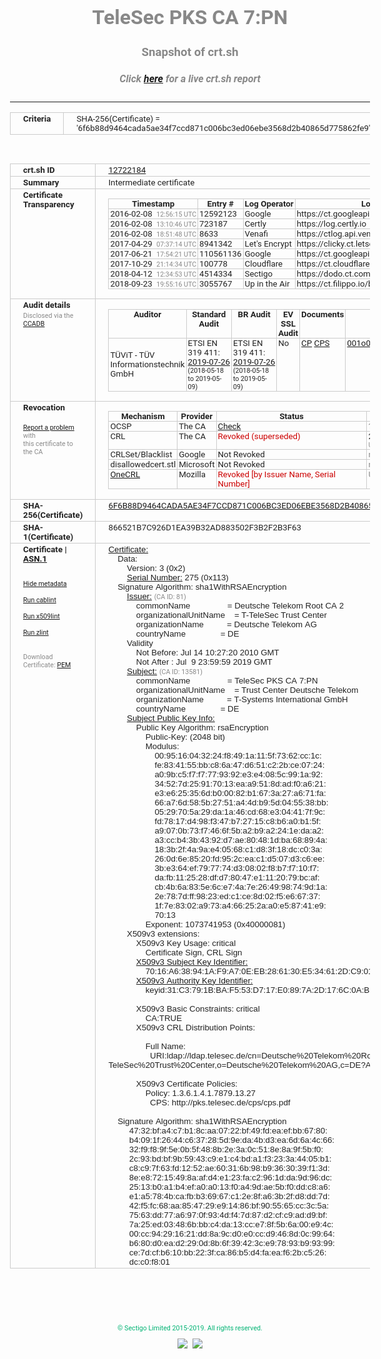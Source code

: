# TeleSec PKS CA 7:PN
### Snapshot of crt.sh
##### Click [here](https://crt.sh/?q=6F6B88D9464CADA5AE34F7CCD871C006BC3ED06EBE3568D2B40865D775862FE9) for a live crt.sh report

---
<!DOCTYPE HTML PUBLIC "-//W3C//DTD HTML 4.0 Transitional//EN">
<HTML>
<HEAD>
  <META http-equiv="Content-Type" content="text/html; charset=UTF-8">
  <TITLE>crt.sh | 6f6b88d9464cada5ae34f7ccd871c006bc3ed06ebe3568d2b40865d775862fe9</TITLE>
  <META name="description" content="Free CT Log Certificate Search Tool from Sectigo (formerly Comodo CA)">
  <META name="keywords" content="crt.sh, CT, Certificate Transparency, Certificate Search, SSL Certificate, Sectigo, Comodo CA">
  <LINK href="//fonts.googleapis.com/css?family=Roboto+Mono|Roboto:400,400i,700,700i" rel="stylesheet">
  <STYLE type="text/css">
    a {
      white-space: nowrap;
    }
    body {
      color: #888888;
      font: 12pt Roboto, sans-serif;
      padding-top: 10px;
      text-align: center
    }
    form {
      margin: 0px
    }
    span {
      border-radius: 10px
    }
    span.heading {
      color: #888888;
      font: 12pt Roboto, sans-serif
    }
    span.title {
      background-color: #00B373;
      color: #FFFFFF;
      font: bold 18pt Roboto, sans-serif;
      padding: 0px 5px
    }
    span.text {
      color: #888888;
      font: 10pt Roboto, sans-serif
    }
    span.whiteongrey {
      background-color: #D9D9D6;
      color: #FFFFFF;
      font: bold 18pt Roboto, sans-serif;
      padding: 0px 5px
    }
    table {
      border-collapse: collapse;
      color: #222222;
      font: 10pt Roboto, sans-serif;
      margin-left: auto;
      margin-right: auto
    }
    table.options {
      border: none;
      margin-left: 10px
    }
    td, th {
      border: 1px solid #CCCCCC;
      padding: 0px 2px;
      text-align: left;
      vertical-align: top
    }
    td.outer, th.outer {
      border: 1px solid #CCCCCC;
      padding: 2px 20px;
      text-align: left
    }
    th.heading {
      color: #888888;
      font: bold italic 12pt Roboto, sans-serif;
      padding: 20px 0px 0px;
      text-align: center
    }
    th.options, td.options {
      border: none;
      vertical-align: middle
    }
    td.text {
      font: 10pt "Roboto Mono", sans-serif;
      padding: 2px 20px
    }
    td.heading {
      border: none;
      color: #888888;
      font: 12pt Roboto, sans-serif;
      padding-top: 20px;
      text-align: center
    }
    table.lint td, th {
      text-align: center
    }
    .button {
      background-color: #00B373;
      border-radius: 10px;
      color: #FFFFFF;
      font: bold 13pt Roboto, sans-serif
    }
    .copyright {
      font: 8pt Roboto, sans-serif;
      color: #00B373
    }
    .input {
      border: 1px solid #888888;
      font-weight: bold;
      text-align: center
    }
    .small {
      font: 8pt Roboto, sans-serif;
      color: #888888
    }
    .error {
      background-color: #FFDFDF;
      color: #CC0000;
      font-weight: bold
    }
    .fatal {
      background-color: #0000AA;
      color: #FFFFFF;
      font-weight: bold
    }
    .notice {
      background-color: #FFFFDF;
      color: #606000
    }
    .warning {
      background-color: #FFEFDF;
      color: #DF6000
    }
  </STYLE>
</HEAD>
<BODY>

<TABLE>
  <TR>
    <TH class="outer">Criteria</TH>
    <TD class="outer">SHA-256(Certificate) = '6f6b88d9464cada5ae34f7ccd871c006bc3ed06ebe3568d2b40865d775862fe9'</TD>
  </TR>
</TABLE>
<BR>
<TABLE>
  <TR>
    <TH class="outer">crt.sh ID</TH>
    <TD class="outer"><A href="?id=12722184">12722184</A></TD>
  </TR>
  <TR>
    <TH class="outer">Summary</TH>
    <TD class="outer">Intermediate certificate</TD>
  </TR>
  <TR>
    <TH class="outer">Certificate<BR>Transparency</TH>
    <TD class="outer">
<TABLE class="options" style="margin-left:0px">
  <TR>
    <TH>Timestamp</TH>
    <TH>Entry #</TH>
    <TH>Log Operator</TH>
    <TH>Log URL</TH>
  </TR>
  <TR>
    <TD>2016-02-08&nbsp; <FONT class="small">12:56:15 UTC</FONT></TD>
    <TD>12592123</TD>
    <TD>Google</TD>
    <TD>https://ct.googleapis.com/pilot</TD>
  </TR>
  <TR>
    <TD>2016-02-08&nbsp; <FONT class="small">13:10:46 UTC</FONT></TD>
    <TD>723187</TD>
    <TD>Certly</TD>
    <TD>https://log.certly.io</TD>
  </TR>
  <TR>
    <TD>2016-02-08&nbsp; <FONT class="small">18:51:48 UTC</FONT></TD>
    <TD>8633</TD>
    <TD>Venafi</TD>
    <TD>https://ctlog.api.venafi.com</TD>
  </TR>
  <TR>
    <TD>2017-04-29&nbsp; <FONT class="small">07:37:14 UTC</FONT></TD>
    <TD>8941342</TD>
    <TD>Let's Encrypt</TD>
    <TD>https://clicky.ct.letsencrypt.org</TD>
  </TR>
  <TR>
    <TD>2017-06-21&nbsp; <FONT class="small">17:54:21 UTC</FONT></TD>
    <TD>110561136</TD>
    <TD>Google</TD>
    <TD>https://ct.googleapis.com/rocketeer</TD>
  </TR>
  <TR>
    <TD>2017-10-29&nbsp; <FONT class="small">21:14:34 UTC</FONT></TD>
    <TD>100778</TD>
    <TD>Cloudflare</TD>
    <TD>https://ct.cloudflare.com/logs/nimbus2019</TD>
  </TR>
  <TR>
    <TD>2018-04-12&nbsp; <FONT class="small">12:34:53 UTC</FONT></TD>
    <TD>4514334</TD>
    <TD>Sectigo</TD>
    <TD>https://dodo.ct.comodo.com</TD>
  </TR>
  <TR>
    <TD>2018-09-23&nbsp; <FONT class="small">19:55:16 UTC</FONT></TD>
    <TD>3055767</TD>
    <TD>Up in the Air</TD>
    <TD>https://ct.filippo.io/behindthesofa</TD>
  </TR>
</TABLE>
    </TD>
  </TR>
  <TR>
    <TH class="outer">Audit details<BR>
      <DIV class="small" style="padding-top:3px">Disclosed via the
        <A href="//ccadb-public.secure.force.com/mozilla/PublicAllIntermediateCerts" target="_blank">CCADB</A></DIV>
    </TH>
    <TD class="outer">
<TABLE class="options" style="margin-left:0px">
  <TR>
    <TH>Auditor</TH>
    <TH>Standard Audit</TH>
    <TH>BR Audit</TH>
    <TH>EV SSL Audit</TH>
    <TH>Documents</TH>
    <TH>CCADB</TH>
    <TH>Root Owner / Certificate</TH>
  </TR>
  <TR>
    <TD style="vertical-align:middle">TÜViT - TÜV Informationstechnik GmbH</TD>
    <TD>ETSI EN 319 411:
      <A href="https://www.tuvit.de/fileadmin/Content/TUV_IT/zertifikate/en/AA2019072606_Deutsche-Telekom-Root-CA-2_V1.0_s.pdf" target="_blank">2019-07-26</A>
      <BR><FONT style="font-size:8pt">(2018-05-18 to 2019-05-09)</FONT></TD>
    <TD>ETSI EN 319 411:
      <A href="https://www.tuvit.de/fileadmin/Content/TUV_IT/zertifikate/en/AA2019072606_Deutsche-Telekom-Root-CA-2_V1.0_s.pdf" target="_blank">2019-07-26</A>
      <BR><FONT style="font-size:8pt">(2018-05-18 to 2019-05-09)</FONT></TD>
    <TD>No    <TD>
      <A href="http://pks.telesec.de/cps/cps.pdf" target="blank">CP</A>
      <A href="http://pks.telesec.de/cps/cps.pdf" target="blank">CPS</A>
    </TD>
    <TD><A href="//ccadb.force.com/001o000000smezvAAA" target="_blank">001o000000smezvAAA</A></TD>
    <TD><A href="/?id=392">T-Systems International GmbH (Deutsche Telekom)</A></TD>
  </TR>
</TABLE>
    </TD>
  </TR>
  <TR>
    <TH class="outer">Revocation<BR><BR>
      <DIV class="small" style="padding-top:3px"><A href="?id=12722184&opt=problemreporting">Report a problem</A> with<BR>this certificate to the CA</DIV></TH>
    <TD class="outer">
      <TABLE class="options" style="margin-left:0px">
        <TR>
          <TH>Mechanism</TH>
          <TH>Provider</TH>
          <TH>Status</TH>
          <TH>Revocation Date</TH>
          <TH>Last Observed in CRL</TH>
          <TH>Last Checked <SPAN style="color:#CC0000;vertical-align:middle;font-size:70%;font-weight:normal">(Error)</SPAN></TH>
        </TR>
        <TR>
          <TD>OCSP</TD>
          <TD>The CA</TD>
          <TD><A href="?id=12722184&opt=ocsp">Check</A></TD>
          <TD><SPAN style="color:#888888">?</SPAN></TD>
          <TD><SPAN style="color:#888888">n/a</SPAN></TD>
          <TD><SPAN style="color:#888888">?</SPAN></TD>
        </TR>
        <TR>
          <TD>CRL</TD>
          <TD>The CA</TD>
          <TD><SPAN style="color:#CC0000">Revoked (superseded)</SPAN></TD><TD>2019-02-12&nbsp; <FONT class="small">12:36:23 UTC</FONT></TD><TD>2019-07-03&nbsp; <FONT class="small">07:52:23 UTC</FONT></TD><TD>2019-12-04&nbsp; <FONT class="small">20:05:10 UTC</FONT></TD>
        </TR>
        <TR>
          <TD>CRLSet/Blacklist</TD>
          <TD>Google</TD>
          <TD>Not Revoked</TD>
          <TD><SPAN style="color:#888888">n/a</SPAN></TD>
          <TD><SPAN style="color:#888888">n/a</SPAN></TD>
          <TD><SPAN style="color:#888888">n/a</SPAN></TD>
        </TR>
        <TR>
          <TD>disallowedcert.stl</TD>
          <TD>Microsoft</TD>
          <TD>Not Revoked</TD>
          <TD><SPAN style="color:#888888">n/a</SPAN></TD>
          <TD><SPAN style="color:#888888">n/a</SPAN></TD>
          <TD><SPAN style="color:#888888">n/a</SPAN></TD>
        </TR>
        <TR>
          <TD><A href="/mozilla-onecrl" target="_blank">OneCRL</A></TD>
          <TD>Mozilla</TD>
          <TD><SPAN style="color:#CC0000">Revoked [by Issuer Name, Serial Number]</SPAN></TD><TD><SPAN style="color:#888888">Unknown</SPAN></TD>
          <TD><SPAN style="color:#888888">n/a</SPAN></TD>
          <TD><SPAN style="color:#888888">n/a</SPAN></TD>
        </TR>
      </TABLE>
    </TD>
  </TR>
  <TR>
    <TH class="outer">SHA-256(Certificate)</TH>
    <TD class="outer"><A href="//censys.io/certificates/6f6b88d9464cada5ae34f7ccd871c006bc3ed06ebe3568d2b40865d775862fe9">6F6B88D9464CADA5AE34F7CCD871C006BC3ED06EBE3568D2B40865D775862FE9</A></TD>
  </TR>
  <TR>
    <TH class="outer">SHA-1(Certificate)</TH>
    <TD class="outer">866521B7C926D1EA39B32AD883502F3B2F2B3F63</TD>
  </TR>
  <TR>
    <TH class="outer">Certificate | <A href="?asn1=12722184">ASN.1</A>
      <SPAN class="small"><BR>
      <BR><BR><A href="?id=12722184&opt=nometadata">Hide metadata</A>
      <BR><BR><A href="?id=12722184&opt=cablint">Run cablint</A>
      <BR><BR><A href="?id=12722184&opt=x509lint">Run x509lint</A>
      <BR><BR><A href="?id=12722184&opt=zlint">Run zlint</A>
      <BR><BR><BR>Download Certificate: <A href="?d=12722184">PEM</A>
      </SPAN>
    </TH>
    <TD class="text"><A href="?d=12722184">Certificate:</A><BR>&nbsp;&nbsp;&nbsp;&nbsp;Data:<BR>&nbsp;&nbsp;&nbsp;&nbsp;&nbsp;&nbsp;&nbsp;&nbsp;Version:&nbsp;3&nbsp;(0x2)<BR>&nbsp;&nbsp;&nbsp;&nbsp;&nbsp;&nbsp;&nbsp;&nbsp;<A href="?serial=0113">Serial&nbsp;Number:</A>&nbsp;275&nbsp;(0x113)<BR>&nbsp;&nbsp;&nbsp;&nbsp;Signature&nbsp;Algorithm:&nbsp;sha1WithRSAEncryption<BR>&nbsp;&nbsp;&nbsp;&nbsp;&nbsp;&nbsp;&nbsp;&nbsp;<A href="?caid=81">Issuer:</A> <SPAN class="small">(CA ID: 81)</SPAN><BR>&nbsp;&nbsp;&nbsp;&nbsp;&nbsp;&nbsp;&nbsp;&nbsp;&nbsp;&nbsp;&nbsp;&nbsp;commonName&nbsp;&nbsp;&nbsp;&nbsp;&nbsp;&nbsp;&nbsp;&nbsp;&nbsp;&nbsp;&nbsp;&nbsp;&nbsp;&nbsp;&nbsp;&nbsp;=&nbsp;Deutsche&nbsp;Telekom&nbsp;Root&nbsp;CA&nbsp;2<BR>&nbsp;&nbsp;&nbsp;&nbsp;&nbsp;&nbsp;&nbsp;&nbsp;&nbsp;&nbsp;&nbsp;&nbsp;organizationalUnitName&nbsp;&nbsp;&nbsp;&nbsp;=&nbsp;T-TeleSec&nbsp;Trust&nbsp;Center<BR>&nbsp;&nbsp;&nbsp;&nbsp;&nbsp;&nbsp;&nbsp;&nbsp;&nbsp;&nbsp;&nbsp;&nbsp;organizationName&nbsp;&nbsp;&nbsp;&nbsp;&nbsp;&nbsp;&nbsp;&nbsp;&nbsp;&nbsp;=&nbsp;Deutsche&nbsp;Telekom&nbsp;AG<BR>&nbsp;&nbsp;&nbsp;&nbsp;&nbsp;&nbsp;&nbsp;&nbsp;&nbsp;&nbsp;&nbsp;&nbsp;countryName&nbsp;&nbsp;&nbsp;&nbsp;&nbsp;&nbsp;&nbsp;&nbsp;&nbsp;&nbsp;&nbsp;&nbsp;&nbsp;&nbsp;&nbsp;=&nbsp;DE<BR>&nbsp;&nbsp;&nbsp;&nbsp;&nbsp;&nbsp;&nbsp;&nbsp;Validity<BR>&nbsp;&nbsp;&nbsp;&nbsp;&nbsp;&nbsp;&nbsp;&nbsp;&nbsp;&nbsp;&nbsp;&nbsp;Not&nbsp;Before:&nbsp;Jul&nbsp;14&nbsp;10:27:20&nbsp;2010&nbsp;GMT<BR>&nbsp;&nbsp;&nbsp;&nbsp;&nbsp;&nbsp;&nbsp;&nbsp;&nbsp;&nbsp;&nbsp;&nbsp;Not&nbsp;After&nbsp;:&nbsp;Jul&nbsp;&nbsp;9&nbsp;23:59:59&nbsp;2019&nbsp;GMT<BR>&nbsp;&nbsp;&nbsp;&nbsp;&nbsp;&nbsp;&nbsp;&nbsp;<A href="?caid=13581">Subject:</A> <SPAN class="small">(CA ID: 13581)</SPAN><BR>&nbsp;&nbsp;&nbsp;&nbsp;&nbsp;&nbsp;&nbsp;&nbsp;&nbsp;&nbsp;&nbsp;&nbsp;commonName&nbsp;&nbsp;&nbsp;&nbsp;&nbsp;&nbsp;&nbsp;&nbsp;&nbsp;&nbsp;&nbsp;&nbsp;&nbsp;&nbsp;&nbsp;&nbsp;=&nbsp;TeleSec&nbsp;PKS&nbsp;CA&nbsp;7:PN<BR>&nbsp;&nbsp;&nbsp;&nbsp;&nbsp;&nbsp;&nbsp;&nbsp;&nbsp;&nbsp;&nbsp;&nbsp;organizationalUnitName&nbsp;&nbsp;&nbsp;&nbsp;=&nbsp;Trust&nbsp;Center&nbsp;Deutsche&nbsp;Telekom<BR>&nbsp;&nbsp;&nbsp;&nbsp;&nbsp;&nbsp;&nbsp;&nbsp;&nbsp;&nbsp;&nbsp;&nbsp;organizationName&nbsp;&nbsp;&nbsp;&nbsp;&nbsp;&nbsp;&nbsp;&nbsp;&nbsp;&nbsp;=&nbsp;T-Systems&nbsp;International&nbsp;GmbH<BR>&nbsp;&nbsp;&nbsp;&nbsp;&nbsp;&nbsp;&nbsp;&nbsp;&nbsp;&nbsp;&nbsp;&nbsp;countryName&nbsp;&nbsp;&nbsp;&nbsp;&nbsp;&nbsp;&nbsp;&nbsp;&nbsp;&nbsp;&nbsp;&nbsp;&nbsp;&nbsp;&nbsp;=&nbsp;DE<BR>&nbsp;&nbsp;&nbsp;&nbsp;&nbsp;&nbsp;&nbsp;&nbsp;<A href="?spkisha256=5900508b1b3133b8b64f225e658983d98dcddb97dee3bc5a510dcf0e322b3024">Subject&nbsp;Public&nbsp;Key&nbsp;Info:</A><BR>&nbsp;&nbsp;&nbsp;&nbsp;&nbsp;&nbsp;&nbsp;&nbsp;&nbsp;&nbsp;&nbsp;&nbsp;Public&nbsp;Key&nbsp;Algorithm:&nbsp;rsaEncryption<BR>&nbsp;&nbsp;&nbsp;&nbsp;&nbsp;&nbsp;&nbsp;&nbsp;&nbsp;&nbsp;&nbsp;&nbsp;&nbsp;&nbsp;&nbsp;&nbsp;Public-Key:&nbsp;(2048&nbsp;bit)<BR>&nbsp;&nbsp;&nbsp;&nbsp;&nbsp;&nbsp;&nbsp;&nbsp;&nbsp;&nbsp;&nbsp;&nbsp;&nbsp;&nbsp;&nbsp;&nbsp;Modulus:<BR>&nbsp;&nbsp;&nbsp;&nbsp;&nbsp;&nbsp;&nbsp;&nbsp;&nbsp;&nbsp;&nbsp;&nbsp;&nbsp;&nbsp;&nbsp;&nbsp;&nbsp;&nbsp;&nbsp;&nbsp;00:95:16:04:32:24:f8:49:1a:11:5f:73:62:cc:1c:<BR>&nbsp;&nbsp;&nbsp;&nbsp;&nbsp;&nbsp;&nbsp;&nbsp;&nbsp;&nbsp;&nbsp;&nbsp;&nbsp;&nbsp;&nbsp;&nbsp;&nbsp;&nbsp;&nbsp;&nbsp;fe:83:41:55:bb:c8:6a:47:d6:51:c2:2b:ce:07:24:<BR>&nbsp;&nbsp;&nbsp;&nbsp;&nbsp;&nbsp;&nbsp;&nbsp;&nbsp;&nbsp;&nbsp;&nbsp;&nbsp;&nbsp;&nbsp;&nbsp;&nbsp;&nbsp;&nbsp;&nbsp;a0:9b:c5:f7:f7:77:93:92:e3:e4:08:5c:99:1a:92:<BR>&nbsp;&nbsp;&nbsp;&nbsp;&nbsp;&nbsp;&nbsp;&nbsp;&nbsp;&nbsp;&nbsp;&nbsp;&nbsp;&nbsp;&nbsp;&nbsp;&nbsp;&nbsp;&nbsp;&nbsp;34:52:7d:25:91:70:13:ea:a9:51:8d:ad:f0:a6:21:<BR>&nbsp;&nbsp;&nbsp;&nbsp;&nbsp;&nbsp;&nbsp;&nbsp;&nbsp;&nbsp;&nbsp;&nbsp;&nbsp;&nbsp;&nbsp;&nbsp;&nbsp;&nbsp;&nbsp;&nbsp;e3:e6:25:35:6d:b0:00:82:b1:67:3a:27:a6:71:fa:<BR>&nbsp;&nbsp;&nbsp;&nbsp;&nbsp;&nbsp;&nbsp;&nbsp;&nbsp;&nbsp;&nbsp;&nbsp;&nbsp;&nbsp;&nbsp;&nbsp;&nbsp;&nbsp;&nbsp;&nbsp;66:a7:6d:58:5b:27:51:a4:4d:b9:5d:04:55:38:bb:<BR>&nbsp;&nbsp;&nbsp;&nbsp;&nbsp;&nbsp;&nbsp;&nbsp;&nbsp;&nbsp;&nbsp;&nbsp;&nbsp;&nbsp;&nbsp;&nbsp;&nbsp;&nbsp;&nbsp;&nbsp;05:29:70:5a:29:da:1a:46:cd:68:e3:04:41:7f:9c:<BR>&nbsp;&nbsp;&nbsp;&nbsp;&nbsp;&nbsp;&nbsp;&nbsp;&nbsp;&nbsp;&nbsp;&nbsp;&nbsp;&nbsp;&nbsp;&nbsp;&nbsp;&nbsp;&nbsp;&nbsp;fd:78:17:d4:98:f3:47:b7:27:15:c8:b6:a0:b1:5f:<BR>&nbsp;&nbsp;&nbsp;&nbsp;&nbsp;&nbsp;&nbsp;&nbsp;&nbsp;&nbsp;&nbsp;&nbsp;&nbsp;&nbsp;&nbsp;&nbsp;&nbsp;&nbsp;&nbsp;&nbsp;a9:07:0b:73:f7:46:6f:5b:a2:b9:a2:24:1e:da:a2:<BR>&nbsp;&nbsp;&nbsp;&nbsp;&nbsp;&nbsp;&nbsp;&nbsp;&nbsp;&nbsp;&nbsp;&nbsp;&nbsp;&nbsp;&nbsp;&nbsp;&nbsp;&nbsp;&nbsp;&nbsp;a3:cc:b4:3b:43:92:d7:ae:80:48:1d:ba:68:89:4a:<BR>&nbsp;&nbsp;&nbsp;&nbsp;&nbsp;&nbsp;&nbsp;&nbsp;&nbsp;&nbsp;&nbsp;&nbsp;&nbsp;&nbsp;&nbsp;&nbsp;&nbsp;&nbsp;&nbsp;&nbsp;18:3b:2f:4a:9a:e4:05:68:c1:d8:3f:18:dc:c0:3a:<BR>&nbsp;&nbsp;&nbsp;&nbsp;&nbsp;&nbsp;&nbsp;&nbsp;&nbsp;&nbsp;&nbsp;&nbsp;&nbsp;&nbsp;&nbsp;&nbsp;&nbsp;&nbsp;&nbsp;&nbsp;26:0d:6e:85:20:fd:95:2c:ea:c1:d5:07:d3:c6:ee:<BR>&nbsp;&nbsp;&nbsp;&nbsp;&nbsp;&nbsp;&nbsp;&nbsp;&nbsp;&nbsp;&nbsp;&nbsp;&nbsp;&nbsp;&nbsp;&nbsp;&nbsp;&nbsp;&nbsp;&nbsp;3b:e3:64:ef:79:77:74:d3:08:02:f8:b7:f7:10:f7:<BR>&nbsp;&nbsp;&nbsp;&nbsp;&nbsp;&nbsp;&nbsp;&nbsp;&nbsp;&nbsp;&nbsp;&nbsp;&nbsp;&nbsp;&nbsp;&nbsp;&nbsp;&nbsp;&nbsp;&nbsp;da:fb:11:25:28:df:d7:80:47:e1:11:20:79:bc:af:<BR>&nbsp;&nbsp;&nbsp;&nbsp;&nbsp;&nbsp;&nbsp;&nbsp;&nbsp;&nbsp;&nbsp;&nbsp;&nbsp;&nbsp;&nbsp;&nbsp;&nbsp;&nbsp;&nbsp;&nbsp;cb:4b:6a:83:5e:6c:e7:4a:7e:26:49:98:74:9d:1a:<BR>&nbsp;&nbsp;&nbsp;&nbsp;&nbsp;&nbsp;&nbsp;&nbsp;&nbsp;&nbsp;&nbsp;&nbsp;&nbsp;&nbsp;&nbsp;&nbsp;&nbsp;&nbsp;&nbsp;&nbsp;2e:78:7d:ff:98:23:ed:c1:ce:8d:02:f5:e6:67:37:<BR>&nbsp;&nbsp;&nbsp;&nbsp;&nbsp;&nbsp;&nbsp;&nbsp;&nbsp;&nbsp;&nbsp;&nbsp;&nbsp;&nbsp;&nbsp;&nbsp;&nbsp;&nbsp;&nbsp;&nbsp;1f:7e:83:02:a9:73:a4:66:25:2a:a0:e5:87:41:e9:<BR>&nbsp;&nbsp;&nbsp;&nbsp;&nbsp;&nbsp;&nbsp;&nbsp;&nbsp;&nbsp;&nbsp;&nbsp;&nbsp;&nbsp;&nbsp;&nbsp;&nbsp;&nbsp;&nbsp;&nbsp;70:13<BR>&nbsp;&nbsp;&nbsp;&nbsp;&nbsp;&nbsp;&nbsp;&nbsp;&nbsp;&nbsp;&nbsp;&nbsp;&nbsp;&nbsp;&nbsp;&nbsp;Exponent:&nbsp;1073741953&nbsp;(0x40000081)<BR>&nbsp;&nbsp;&nbsp;&nbsp;&nbsp;&nbsp;&nbsp;&nbsp;X509v3&nbsp;extensions:<BR>&nbsp;&nbsp;&nbsp;&nbsp;&nbsp;&nbsp;&nbsp;&nbsp;&nbsp;&nbsp;&nbsp;&nbsp;X509v3&nbsp;Key&nbsp;Usage:&nbsp;critical<BR>&nbsp;&nbsp;&nbsp;&nbsp;&nbsp;&nbsp;&nbsp;&nbsp;&nbsp;&nbsp;&nbsp;&nbsp;&nbsp;&nbsp;&nbsp;&nbsp;Certificate&nbsp;Sign,&nbsp;CRL&nbsp;Sign<BR>&nbsp;&nbsp;&nbsp;&nbsp;&nbsp;&nbsp;&nbsp;&nbsp;&nbsp;&nbsp;&nbsp;&nbsp;<A href="?ski=7016a638941af9a70eeb286130e534612dc90149">X509v3&nbsp;Subject&nbsp;Key&nbsp;Identifier:</A><BR>&nbsp;&nbsp;&nbsp;&nbsp;&nbsp;&nbsp;&nbsp;&nbsp;&nbsp;&nbsp;&nbsp;&nbsp;&nbsp;&nbsp;&nbsp;&nbsp;70:16:A6:38:94:1A:F9:A7:0E:EB:28:61:30:E5:34:61:2D:C9:01:49<BR>&nbsp;&nbsp;&nbsp;&nbsp;&nbsp;&nbsp;&nbsp;&nbsp;&nbsp;&nbsp;&nbsp;&nbsp;<A href="?ski=31c3791bbaf553d717e0897a2d176c0ab32b9d33">X509v3&nbsp;Authority&nbsp;Key&nbsp;Identifier:</A><BR>&nbsp;&nbsp;&nbsp;&nbsp;&nbsp;&nbsp;&nbsp;&nbsp;&nbsp;&nbsp;&nbsp;&nbsp;&nbsp;&nbsp;&nbsp;&nbsp;keyid:31:C3:79:1B:BA:F5:53:D7:17:E0:89:7A:2D:17:6C:0A:B3:2B:9D:33<BR><BR>&nbsp;&nbsp;&nbsp;&nbsp;&nbsp;&nbsp;&nbsp;&nbsp;&nbsp;&nbsp;&nbsp;&nbsp;X509v3&nbsp;Basic&nbsp;Constraints:&nbsp;critical<BR>&nbsp;&nbsp;&nbsp;&nbsp;&nbsp;&nbsp;&nbsp;&nbsp;&nbsp;&nbsp;&nbsp;&nbsp;&nbsp;&nbsp;&nbsp;&nbsp;CA:TRUE<BR>&nbsp;&nbsp;&nbsp;&nbsp;&nbsp;&nbsp;&nbsp;&nbsp;&nbsp;&nbsp;&nbsp;&nbsp;X509v3&nbsp;CRL&nbsp;Distribution&nbsp;Points:&nbsp;<BR><BR>&nbsp;&nbsp;&nbsp;&nbsp;&nbsp;&nbsp;&nbsp;&nbsp;&nbsp;&nbsp;&nbsp;&nbsp;&nbsp;&nbsp;&nbsp;&nbsp;Full&nbsp;Name:<BR>&nbsp;&nbsp;&nbsp;&nbsp;&nbsp;&nbsp;&nbsp;&nbsp;&nbsp;&nbsp;&nbsp;&nbsp;&nbsp;&nbsp;&nbsp;&nbsp;&nbsp;&nbsp;URI:ldap://ldap.telesec.de/cn=Deutsche%20Telekom%20Root%20CA%202,ou=T-TeleSec%20Trust%20Center,o=Deutsche%20Telekom%20AG,c=DE?AuthorityRevocationList<BR><BR>&nbsp;&nbsp;&nbsp;&nbsp;&nbsp;&nbsp;&nbsp;&nbsp;&nbsp;&nbsp;&nbsp;&nbsp;X509v3&nbsp;Certificate&nbsp;Policies:&nbsp;<BR>&nbsp;&nbsp;&nbsp;&nbsp;&nbsp;&nbsp;&nbsp;&nbsp;&nbsp;&nbsp;&nbsp;&nbsp;&nbsp;&nbsp;&nbsp;&nbsp;Policy:&nbsp;1.3.6.1.4.1.7879.13.27<BR>&nbsp;&nbsp;&nbsp;&nbsp;&nbsp;&nbsp;&nbsp;&nbsp;&nbsp;&nbsp;&nbsp;&nbsp;&nbsp;&nbsp;&nbsp;&nbsp;&nbsp;&nbsp;CPS:&nbsp;http://pks.telesec.de/cps/cps.pdf<BR><BR>&nbsp;&nbsp;&nbsp;&nbsp;Signature&nbsp;Algorithm:&nbsp;sha1WithRSAEncryption<BR>&nbsp;&nbsp;&nbsp;&nbsp;&nbsp;&nbsp;&nbsp;&nbsp;&nbsp;47:32:bf:a4:c7:b1:8c:aa:07:22:bf:49:fd:ea:ef:bb:67:80:<BR>&nbsp;&nbsp;&nbsp;&nbsp;&nbsp;&nbsp;&nbsp;&nbsp;&nbsp;b4:09:1f:26:44:c6:37:28:5d:9e:da:4b:d3:ea:6d:6a:4c:66:<BR>&nbsp;&nbsp;&nbsp;&nbsp;&nbsp;&nbsp;&nbsp;&nbsp;&nbsp;32:f9:f8:9f:5e:0b:5f:48:8b:2e:3a:0c:51:8e:8a:9f:5b:f0:<BR>&nbsp;&nbsp;&nbsp;&nbsp;&nbsp;&nbsp;&nbsp;&nbsp;&nbsp;2c:93:bd:bf:9b:59:43:c9:e1:c4:bd:a1:f3:23:3a:44:05:b1:<BR>&nbsp;&nbsp;&nbsp;&nbsp;&nbsp;&nbsp;&nbsp;&nbsp;&nbsp;c8:c9:7f:63:fd:12:52:ae:60:31:6b:98:b9:36:30:39:f1:3d:<BR>&nbsp;&nbsp;&nbsp;&nbsp;&nbsp;&nbsp;&nbsp;&nbsp;&nbsp;8e:e8:72:15:49:8a:af:d4:e1:23:fa:c2:96:1d:da:9d:96:dc:<BR>&nbsp;&nbsp;&nbsp;&nbsp;&nbsp;&nbsp;&nbsp;&nbsp;&nbsp;25:13:b0:a1:b4:ef:a0:a0:13:f0:a4:9d:ae:5b:f0:dd:c8:a6:<BR>&nbsp;&nbsp;&nbsp;&nbsp;&nbsp;&nbsp;&nbsp;&nbsp;&nbsp;e1:a5:78:4b:ca:fb:b3:69:67:c1:2e:8f:a6:3b:2f:d8:dd:7d:<BR>&nbsp;&nbsp;&nbsp;&nbsp;&nbsp;&nbsp;&nbsp;&nbsp;&nbsp;42:f5:fc:68:aa:85:47:29:e9:14:86:bf:90:55:65:cc:3c:5a:<BR>&nbsp;&nbsp;&nbsp;&nbsp;&nbsp;&nbsp;&nbsp;&nbsp;&nbsp;75:63:dd:77:a6:97:0f:93:4d:f4:7d:87:d2:cf:c9:ad:d9:bf:<BR>&nbsp;&nbsp;&nbsp;&nbsp;&nbsp;&nbsp;&nbsp;&nbsp;&nbsp;7a:25:ed:03:48:6b:bb:c4:da:13:cc:e7:8f:5b:6a:00:e9:4c:<BR>&nbsp;&nbsp;&nbsp;&nbsp;&nbsp;&nbsp;&nbsp;&nbsp;&nbsp;00:cc:94:29:16:21:dd:8a:9c:d0:e0:cc:d9:46:8d:0c:99:64:<BR>&nbsp;&nbsp;&nbsp;&nbsp;&nbsp;&nbsp;&nbsp;&nbsp;&nbsp;b6:80:d0:ea:d2:29:0d:8b:6f:39:42:3c:e9:78:93:b9:93:99:<BR>&nbsp;&nbsp;&nbsp;&nbsp;&nbsp;&nbsp;&nbsp;&nbsp;&nbsp;ce:7d:cf:b6:10:bb:22:3f:ca:86:b5:d4:fa:ea:f6:2b:c5:26:<BR>&nbsp;&nbsp;&nbsp;&nbsp;&nbsp;&nbsp;&nbsp;&nbsp;&nbsp;dc:c0:f8:01<BR>    </TD>
  </TR>
</TABLE>

  <BR><BR><BR>

  <P class="copyright">&copy; Sectigo Limited 2015-2019. All rights reserved.</P>
  <DIV>
    <A href="https://sectigo.com/"><IMG src="/sectigo_s.png"></A>
    &nbsp;<A href="https://github.com/crtsh"><IMG src="/GitHub-Mark-32px.png"></A>
  </DIV>
</BODY>
</HTML>
